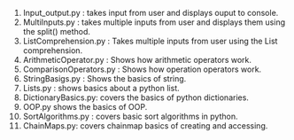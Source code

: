 1. Input_output.py : takes input from user and displays ouput to console.
2. MultiInputs.py : takes multiple inputs from user and displays them using the split() method.
3. ListComprehension.py :  Takes multiple inputs from user using the List comprehension.
4. ArithmeticOperator.py : Shows how arithmetic operators work.
5. ComparisonOperators.py : Shows how operation operators work.
6. StringBasigs.py : Shows the basics of string.
7. Lists.py : shows basics about a python list.
8. DictionaryBasics.py: covers the basics of python dictionaries.
9. OOP.py shows the basics of OOP.
10. SortAlgorithms.py : covers basic sort algorithms in python.
11. ChainMaps.py: covers chainmap basics of creating and accessing.
